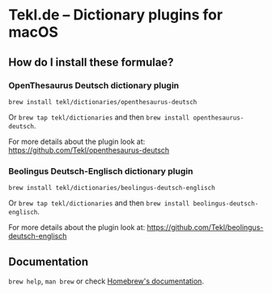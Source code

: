 # Tekl.de – Dictionary plugins for macOS

## How do I install these formulae?

### OpenThesaurus Deutsch dictionary plugin

`brew install tekl/dictionaries/openthesaurus-deutsch`

Or `brew tap tekl/dictionaries` and then `brew install openthesaurus-deutsch`.

For more details about the plugin look at: <https://github.com/Tekl/openthesaurus-deutsch>

### Beolingus Deutsch-Englisch dictionary plugin

`brew install tekl/dictionaries/beolingus-deutsch-englisch`

Or `brew tap tekl/dictionaries` and then `brew install beolingus-deutsch-englisch`.

For more details about the plugin look at: <https://github.com/Tekl/beolingus-deutsch-englisch>

## Documentation

`brew help`, `man brew` or check [Homebrew's documentation](https://docs.brew.sh).
